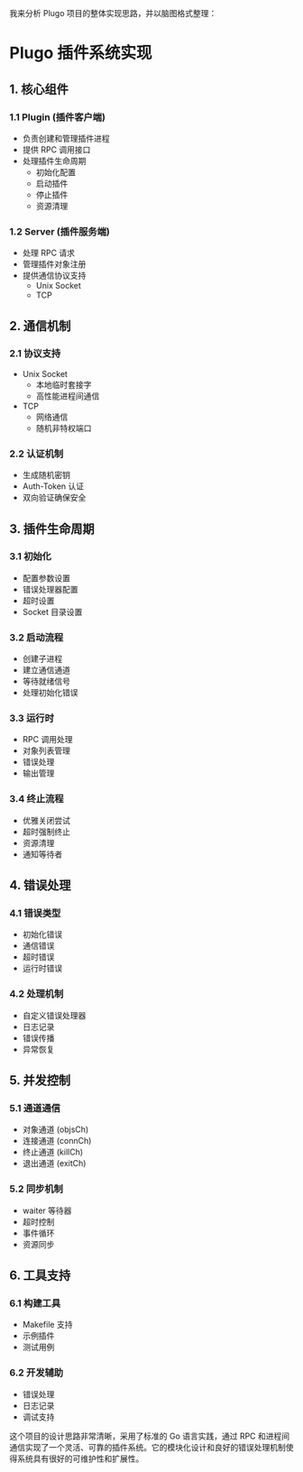 我来分析 Plugo 项目的整体实现思路，并以脑图格式整理：

# Plugo 插件系统实现
## 1. 核心组件
### 1.1 Plugin (插件客户端)
- 负责创建和管理插件进程
- 提供 RPC 调用接口
- 处理插件生命周期
  - 初始化配置
  - 启动插件
  - 停止插件
  - 资源清理

### 1.2 Server (插件服务端)
- 处理 RPC 请求
- 管理插件对象注册
- 提供通信协议支持
  - Unix Socket
  - TCP

## 2. 通信机制
### 2.1 协议支持
- Unix Socket
  - 本地临时套接字
  - 高性能进程间通信
- TCP
  - 网络通信
  - 随机非特权端口

### 2.2 认证机制
- 生成随机密钥
- Auth-Token 认证
- 双向验证确保安全

## 3. 插件生命周期
### 3.1 初始化
- 配置参数设置
- 错误处理器配置
- 超时设置
- Socket 目录设置

### 3.2 启动流程
- 创建子进程
- 建立通信通道
- 等待就绪信号
- 处理初始化错误

### 3.3 运行时
- RPC 调用处理
- 对象列表管理
- 错误处理
- 输出管理

### 3.4 终止流程
- 优雅关闭尝试
- 超时强制终止
- 资源清理
- 通知等待者

## 4. 错误处理
### 4.1 错误类型
- 初始化错误
- 通信错误
- 超时错误
- 运行时错误

### 4.2 处理机制
- 自定义错误处理器
- 日志记录
- 错误传播
- 异常恢复

## 5. 并发控制
### 5.1 通道通信
- 对象通道 (objsCh)
- 连接通道 (connCh)
- 终止通道 (killCh)
- 退出通道 (exitCh)

### 5.2 同步机制
- waiter 等待器
- 超时控制
- 事件循环
- 资源同步

## 6. 工具支持
### 6.1 构建工具
- Makefile 支持
- 示例插件
- 测试用例

### 6.2 开发辅助
- 错误处理
- 日志记录
- 调试支持

这个项目的设计思路非常清晰，采用了标准的 Go 语言实践，通过 RPC 和进程间通信实现了一个灵活、可靠的插件系统。它的模块化设计和良好的错误处理机制使得系统具有很好的可维护性和扩展性。